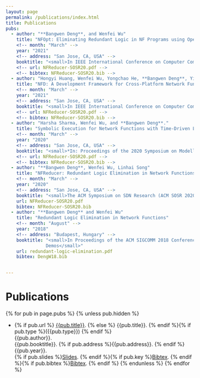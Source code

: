 ```yaml
---
layout: page
permalink: /publications/index.html
title: Publications
pubs:
  - author: "**Bangwen Deng**, and Wenfei Wu"
    title: "NFOpt: Eliminating Redundant Logic in NF Programs using Operation-Time Configurations"
    <!-- month: "March" -->
    year: "2021"
    <!-- address: "San Jose, CA, USA" -->
    booktitle: "<small>In IEEE International Conference on Computer Communications(INFOCOM 2021)</small>"
    <!-- url: NFReducer-SOSR20.pdf -->
    <!-- bibtex: NFReducer-SOSR20.bib -->
  - author: "Hongyi Huang, Wenfei Wu, Yongchao He, **Bangwen Deng**, Ying Zhang, Yongqiang Xiong, Guo Chen, Yong Cui, and Peng Cheng."
    title: "NFD: A Development Framework for Cross-Platform Network Functions"
    <!-- month: "March" -->
    year: "2021"
    <!-- address: "San Jose, CA, USA" -->
    booktitle: "<small>In IEEE International Conference on Computer Communications(INFOCOM 2021)</small>"
    <!-- url: NFReducer-SOSR20.pdf -->
    <!-- bibtex: NFReducer-SOSR20.bib -->
  - author: "Harsha Sharma, Wenfei Wu, and **Bangwen Deng**."
    title: "Symbolic Execution for Network Functions with Time-Driven Logic"
    <!-- month: "March" -->
    year: "2020"
    <!-- address: "San Jose, CA, USA" -->
    booktitle: "<small>*In: Proceedings of the 2020 Symposium on Modelling, Analysis, and Simulation of Computer and Telecommunication Systems. MASCOTS’20*.</small>"
    <!-- url: NFReducer-SOSR20.pdf -->
    <!-- bibtex: NFReducer-SOSR20.bib -->
  - author: "**Bangwen Deng**, Wenfei Wu, Linhai Song"
    title: "NFReducer: Redundant Logic Elimination in Network Functions"
    <!-- month: "March" -->
    year: "2020"
    <!-- address: "San Jose, CA, USA" -->
    booktitle: "<small>The ACM Symposium on SDN Research (ACM SOSR 2020)</small>"
    url: NFReducer-SOSR20.pdf
    bibtex: NFReducer-SOSR20.bib
  - author: "**Bangwen Deng** and Wenfei Wu"
    title: "Redundant Logic Elimination in Network Functions"
    <!-- month: "August" -->
    year: "2018"
    <!-- address: "Budapest, Hungary" -->
    booktitle: "<small>In Proceedings of the ACM SIGCOMM 2018 Conference on Posters and
               Demos</small>"
    url: redundant-logic-elimination.pdf
    bibtex: DengW18.bib


---
```


# Publications

{% for pub in page.pubs %}
{% unless pub.hidden %}
  - {% if pub.url %} [{{pub.title}}]({{pub.url}}).
    {% else %} {{pub.title}}.
    {% endif %}{% if pub.type %}({{pub.type}})
    {% endif %}<br>
    {{pub.author}}.<br>
    <!-- {% if pub.type == 'Technical Report' %}{{pub.number}}
    {% endif %} -->{{pub.booktitle}}.
    {% if pub.address %}{{pub.address}}.
    {% endif %} {{pub.year}}.<br> {% if pub.slides %}[Slides]({{pub.slides}}).
    {% endif %}{% if pub.key %}[Bibtex](http://groups.csail.mit.edu/commit/bibtex.cgi?key={{pub.key}}).
    {% endif %}{% if pub.bibtex %}[Bibtex]({{pub.bibtex}}).
    {% endif %}
{% endunless %}
{% endfor %}


<!-- {{pub.school}}{{pub.journal}} -->


